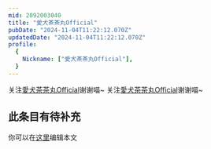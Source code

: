 ```yaml
---
mid: 2092003040
title: "愛犬茶茶丸Official"
pubDate: "2024-11-04T11:22:12.070Z"
updatedDate: "2024-11-04T11:22:12.070Z"
profile:
  {
    Nickname: ["愛犬茶茶丸Official"],
  }
---
```


关注[愛犬茶茶丸Official](https://space.bilibili.com/2092003040)谢谢喵~ 关注[愛犬茶茶丸Official](https://space.bilibili.com/2092003040)谢谢喵~

## 此条目有待补充
你可以在[这里](https://github.com/Yuhanawa/VTuber.ICU/edit/master/src/content/v/愛犬茶茶丸Official/index.md)编辑本文
